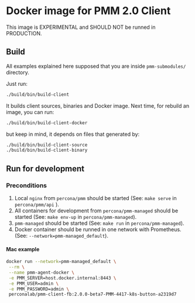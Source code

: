 # Docker image for PMM 2.0 Client

This image is EXPERIMENTAL and SHOULD NOT be runned in PRODUCTION.

## Build

All examples explained here supposed that you are inside `pmm-submodules/` directory.

Just run:

```bash
./build/bin/build-client
```

It builds client sources, binaries and Docker image.
Next time, for rebuild an image, you can run:

```bash
./build/bin/build-client-docker
```

but keep in mind, it depends on files that generated by:

```bash
./build/bin/build-client-source
./build/bin/build-client-binary
```


## Run for development

### Preconditions

1. Local `nginx` from `percona/pmm` should be started (See: `make serve` in `percona/pmm/api` ).
2. All containers for development from `percona/pmm-managed` should be started (See: `make env-up` in `percona/pmm-managed`).
3. `pmm-managed` should be started (See: `make run` in `percona/pmm-managed`).
4. Docker container should be runned in one network with Prometheus. (See: `--network=pmm-managed_default`).

#### Mac example

```bash
docker run --network=pmm-managed_default \
 --rm \
 --name pmm-agent-docker \
 -e PMM_SERVER=host.docker.internal:8443 \
 -e PMM_USER=admin \
 -e PMM_PASSWORD=admin \
 perconalab/pmm-client-fb:2.0.0-beta7-PMM-4417-k8s-button-a2319d7
```
